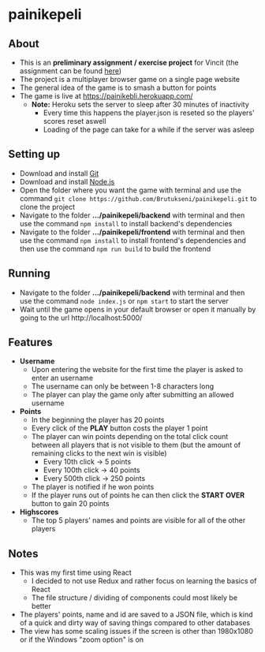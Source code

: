 # painikepeli

## About
- This is an **preliminary assignment / exercise project** for Vincit (the assignment can be found [here](https://koodarijahti.fi/Ennakkotehtava_2020_Painikepeli.pdf))
- The project is a multiplayer browser game on a single page website
- The general idea of the game is to smash a button for points
- The game is live at https://painikebli.herokuapp.com/
  - **Note:** Heroku sets the server to sleep after 30 minutes of inactivity
    - Every time this happens the player.json is reseted so the players' scores reset aswell
    - Loading of the page can take for a while if the server was asleep

## Setting up
- Download and install [Git](https://git-scm.com/downloads)
- Download and install [Node.js](https://nodejs.org/en/download/)
- Open the folder where you want the game with terminal and use the command `git clone https://github.com/Brutukseni/painikepeli.git` to clone the project
- Navigate to the folder **.../painikepeli/backend** with terminal and then use the command `npm install` to install backend's dependencies
- Navigate to the folder **.../painikepeli/frontend** with terminal and then use the command `npm install` to install frontend's dependencies and then use the command `npm run build` to build the frontend

## Running
- Navigate to the folder **.../painikepeli/backend** with terminal and then use the command `node index.js` or `npm start` to start the server
- Wait until the game opens in your default browser or open it manually by going to the url http://localhost:5000/

## Features
- **Username**
  - Upon entering the website for the first time the player is asked to enter an username
  - The username can only be between 1-8 characters long
  - The player can play the game only after submitting an allowed username
- **Points**
  - In the beginning the player has 20 points
  - Every click of the **PLAY** button costs the player 1 point
  - The player can win points depending on the total click count between all players that is not visible to them (but the amount of remaining clicks to the next win is visible)
    - Every 10th click -> 5 points
    - Every 100th click -> 40 points
    - Every 500th click -> 250 points
  - The player is notified if he won points
  - If the player runs out of points he can then click the **START OVER** button to gain 20 points
- **Highscores**
  - The top 5 players' names and points are visible for all of the other players
  
## Notes
- This was my first time using React
  - I decided to not use Redux and rather focus on learning the basics of React
  - The file structure / dividing of components could most likely be better
- The players' points, name and id are saved to a JSON file, which is kind of a quick and dirty way of saving things compared to other databases
- The view has some scaling issues if the screen is other than 1980x1080 or if the Windows "zoom option" is on
